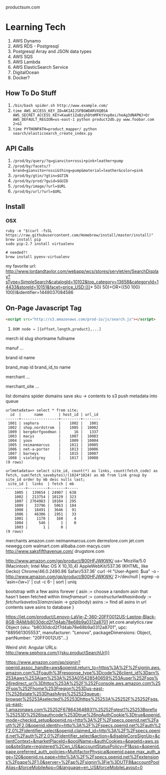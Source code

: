 
productsum.com

# Learning Tech
1. AWS Dynamo
2. AWS RDS - Postgresql
3. Postgresql Array and JSON data types
4. AWS SQS
5. AWS Lambda
6. AWS ElasticSearch Service
7. DigitalOcean
8. Docker?


## How To Do Stuff
1. `/bin/bash spider.sh http://www.example.com/`
2. `time AWS_ACCESS_KEY_ID=AKIAIJSFBGWDARVXQBSA AWS_SECRET_ACCESS_KEY=KaaKt1ZoBzyhDtmMFKtVxp0ei/heAg3dNAPNJ+Qr AWS_DEFAULT_REGION=us-east-1 python product2db.py www.foobar.com 2>&1`
3. `time PYTHONPATH=product_mapper/ python search/elasticsearch_create_index.py`


## API Calls

1. `/prod/by/query/?q=gianvito+rossi+pink+leather+pump`
2. `/prod/by/facets/?brand=gianvito+rossi&thing=pump&material=leather&color=pink`
3. `/prod/by/gtin/?gtin=$GTIN`
4. `/prod/by/prod/?guid=$GUID`
5. `/prod/by/image/?url=$URL`
6. `/prod/by/url/?url=$URL`

## Install

### OSX

```
ruby -e "$(curl -fsSL https://raw.githubusercontent.com/Homebrew/install/master/install)"
brew install pip
sudo pip-2.7 install virtualenv

# needed?!
brew install pyenv-virtualenv

```

my favorite url:
http://www.lordandtaylor.com/webapp/wcs/stores/servlet/en/SearchDisplay?sType=SimpleSearch&catalogId=10102&top_category=13658&categoryId=14433&storeId=10151&facet=price_USD:(({* 50} 50)+OR+({50 100} 100))&identifier=1448037084586


## On-Page Javascript Tag

```html
<script src="http://s3.amazonaws.com/prod-io/js/search.js"></script>
```

1. `DOM node → [{offset,length,product},...]`



merch
    id
    slug
    shortname
    fullname

manuf
    ...

brand
    id
    name

brand_map
    id
    brand_id_to
    name

merchant
    ...

merchant_site
    ...



list domains
spider domains
    save sku -> contents to s3
    push metadata into queue


```
urlmetadata=> select * from site;
  id  |      name       | host_id | url_id
------+-----------------+---------+--------
 1001 | sephora         |    1002 |   1001
 1002 | shop.nordstrom  |    1005 |  10002
 1009 | bergdorfgoodman |      16 |   1337
 1003 | macys           |    1007 |  10003
 1004 | yoox            |    1009 |  10004
 1005 | neimanmarcus    |    1011 |  10005
 1006 | net-a-porter    |    1013 |  10006
 1007 | barneys         |    1015 |  10007
 1008 | violetgrey      |    1017 |  10008
(9 rows)

urlmetadata=> select site_id, count(*) as links, count(fetch_code) as fetch, sum(fetch_savebytes)/(1024*1024) as mb from link group by site_id order by mb desc nulls last;
 site_id |  links  | fetch | mb
---------+---------+-------+-----
    1005 |  139654 | 24907 | 638
    1002 |  213754 | 10129 | 323
    1007 | 2764983 | 10104 | 295
    1009 |   33796 |  5063 | 184
    1008 |   18491 |  3646 |  91
    1006 |   46306 |  1951 |  33
    1001 |    1170 |   160 |   4
    1004 |     546 |     1 |   0
    1003 |       1 |     0 |
(9 rows)
```

merchants
    amazon.com
    neimanmarcus.com
    dermstore.com
    jet.com
    newegg.com
    walmart.com
    alibaba.com
    macys.com
    http://www.saksfifthavenue.com/
    drugstore.com

http://www.amazon.com/gp/product/B00HFJWKWK/
ua='Mozilla/5.0 (Macintosh; Intel Mac OS X 10_10_4) AppleWebKit/537.36 (KHTML, like Gecko) Chrome/46.0.2490.86 Safari/537.36'
curl -H "User-Agent: $ua" -o - http://www.amazon.com/gp/product/B00HFJWKWK/ 2>/dev/null | egrep -o 'asin=(\w+)' | cut -c 6- | sort | uniq

bootstrap with a few asins
forever {
    asin := choose a random asin that hasn't been fetched within $timeframe
    url := construct url with asin
    body := fetch url
    save to s3/amzn/$asin -> gzip(body)
    asins := find all asins in url contents
    save asins to database
}

https://jet.com/product/Lenovo-LaVie-Z-360-20FF0012US-Laptop-Black-8GB-RAM/b8030dcd2f7d4ab78e68b9a0312a8701
jet.core.analytics.raw
Object {sku: "b8030dcd2f7d4ab78e68b9a0312a8701", upc: "889561305553", manufacturer: "Lenovo", packageDimensions: Object, partNumber: "20FF0012US"…}

Weird shit:
    Angular URLs: http://www.sephora.com/{{sku.productSearchUrl}}

https://www.amazon.com/ap/signin?openid.assoc_handle=aws&openid.return_to=https%3A%2F%2Fsignin.aws.amazon.com%2Foauth%3Fresponse_type%3Dcode%26client_id%3Darn%253Aaws%253Aiam%253A%253A015428540659%253Auser%252Fsqs%26redirect_uri%3Dhttps%253A%252F%252Fconsole.aws.amazon.com%252Fsqs%252Fhome%253Fregion%253Dus-east-1%2526state%253DhashArgs%252523queue-browser%25253Aselected%25253Dhttps%25253A%25252F%25252Fsqs.us-east-1.amazonaws.com%25252F678643648931%25252Fqtest1%25253Bprefix%25253D%2526isauthcode%253Dtrue%26noAuthCookie%3Dtrue&openid.mode=checkid_setup&openid.ns=http%3A%2F%2Fspecs.openid.net%2Fauth%2F2.0&openid.identity=http%3A%2F%2Fspecs.openid.net%2Fauth%2F2.0%2Fidentifier_select&openid.claimed_id=http%3A%2F%2Fspecs.openid.net%2Fauth%2F2.0%2Fidentifier_select&action=&disableCorpSignUp=&clientContext=&marketPlaceId=&poolName=&authCookies=&pageId=aws.ssop&siteState=registered%2Cen_US&accountStatusPolicy=P1&sso=&openid.pape.preferred_auth_policies=MultifactorPhysical&openid.pape.max_auth_age=120&openid.ns.pape=http%3A%2F%2Fspecs.openid.net%2Fextensions%2Fpape%2F1.0&server=%2Fap%2Fsignin%3Fie%3DUTF8&accountPoolAlias=&forceMobileApp=0&language=en_US&forceMobileLayout=0

